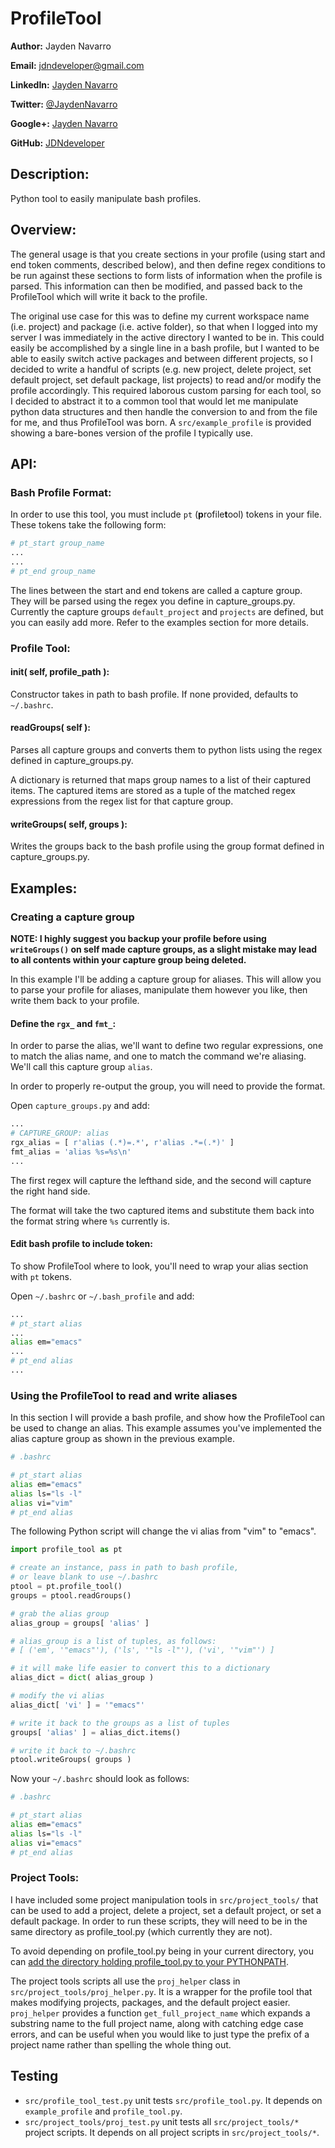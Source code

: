 ProfileTool
========================

**Author:** Jayden Navarro

**Email:** jdndeveloper@gmail.com

**LinkedIn:** [Jayden Navarro](https://www.linkedin.com/in/jaydennavarro)

**Twitter:** [@JaydenNavarro](https://twitter.com/JaydenNavarro)

**Google+:** [Jayden Navarro](https://plus.google.com/u/0/+JaydenNavarro/posts)

**GitHub:** [JDNdeveloper](http://www.github.com/JDNdeveloper)

## Description:

Python tool to easily manipulate bash profiles.

## Overview:

The general usage is that you create sections in your profile (using start and end token comments, described below), and then define regex conditions to be run against these sections to form lists of information when the profile is parsed. This information can then be modified, and passed back to the ProfileTool which will write it back to the profile.

The original use case for this was to define my current workspace name (i.e. project) and package (i.e. active folder), so that when I logged into my server I was immediately in the active directory I wanted to be in. This could easily be accomplished by a single line in a bash profile, but I wanted to be able to easily switch active packages and between different projects, so I decided to write a handful of scripts (e.g. new project, delete project, set default project, set default package, list projects) to read and/or modify the profile accordingly. This required laborous custom parsing for each tool, so I decided to abstract it to a common tool that would let me manipulate python data structures and then handle the conversion to and from the file for me, and thus ProfileTool was born. A `src/example_profile` is provided showing a bare-bones version of the profile I typically use.

## API:

### Bash Profile Format:

In order to use this tool, you must include `pt` (**p**rofile**t**ool) tokens in your file. These tokens take the following form:

```bash
# pt_start group_name
...
...
# pt_end group_name
```

The lines between the start and end tokens are called a capture group. They will be parsed using the regex you define in capture_groups.py. Currently the capture groups `default_project` and `projects` are defined, but you can easily add more. Refer to the examples section for more details.

### Profile Tool:

#### __init__( self, profile_path ):
Constructor takes in path to bash profile. If none provided, defaults to `~/.bashrc`.

#### readGroups( self ):
Parses all capture groups and converts them to python lists using the regex defined in capture_groups.py.

A dictionary is returned that maps group names to a list of their captured items. The captured items are stored as a tuple of the matched regex expressions from the regex list for that capture group.

#### writeGroups( self, groups ):
Writes the groups back to the bash profile using the group format defined in capture_groups.py.

## Examples:

### Creating a capture group

**NOTE: I highly suggest you backup your profile before using `writeGroups()` on self made capture groups, as a slight mistake may lead to all contents within your capture group being deleted.**

In this example I'll be adding a capture group for aliases. This will allow you to parse your profile for aliases, manipulate them however you like, then write them back to your profile.

#### Define the `rgx_` and `fmt_`:

In order to parse the alias, we'll want to define two regular expressions, one to match the alias name, and one to match the command we're aliasing. We'll call this capture group `alias`.

In order to properly re-output the group, you will need to provide the format.

Open `capture_groups.py` and add:

```python
...
# CAPTURE_GROUP: alias
rgx_alias = [ r'alias (.*)=.*', r'alias .*=(.*)' ]
fmt_alias = 'alias %s=%s\n'
...
```

The first regex will capture the lefthand side, and the second will capture the right hand side.

The format will take the two captured items and substitute them back into the format string where `%s` currently is.

#### Edit bash profile to include token:

To show ProfileTool where to look, you'll need to wrap your alias section with `pt` tokens.

Open `~/.bashrc` or `~/.bash_profile` and add:

```bash
...
# pt_start alias
...
alias em="emacs"
...
# pt_end alias
...
```

### Using the ProfileTool to read and write aliases

In this section I will provide a bash profile, and show how the ProfileTool can be used to change an alias. This example assumes you've implemented the alias capture group as shown in the previous example.

```bash
# .bashrc

# pt_start alias
alias em="emacs"
alias ls="ls -l"
alias vi="vim"
# pt_end alias
```

The following Python script will change the vi alias from "vim" to "emacs".

```python
import profile_tool as pt

# create an instance, pass in path to bash profile,
# or leave blank to use ~/.bashrc
ptool = pt.profile_tool()
groups = ptool.readGroups()

# grab the alias group
alias_group = groups[ 'alias' ]

# alias_group is a list of tuples, as follows:
# [ ('em', '"emacs"'), ('ls', '"ls -l"'), ('vi', '"vim"') ]

# it will make life easier to convert this to a dictionary
alias_dict = dict( alias_group )

# modify the vi alias
alias_dict[ 'vi' ] = '"emacs"'

# write it back to the groups as a list of tuples
groups[ 'alias' ] = alias_dict.items()

# write it back to ~/.bashrc
ptool.writeGroups( groups )
```

Now your `~/.bashrc` should look as follows:

```bash
# .bashrc

# pt_start alias
alias em="emacs"
alias ls="ls -l"
alias vi="emacs"
# pt_end alias
```

### Project Tools:

I have included some project manipulation tools in `src/project_tools/` that can be used to add a project, delete a project, set a default project, or set a default package. In order to run these scripts, they will need to be in the same directory as profile_tool.py (which currently they are not). 

To avoid depending on profile_tool.py being in your current directory, you can [add the directory holding profile_tool.py to your PYTHONPATH](http://stackoverflow.com/a/3402176/903996).

The project tools scripts all use the `proj_helper` class in `src/project_tools/proj_helper.py`. It is a wrapper for the profile tool that makes modifying projects, packages, and the default project easier. `proj_helper` provides a function `get_full_project_name` which expands a substring name to the full project name, along with catching edge case errors, and can be useful when you would like to just type the prefix of a project name rather than spelling the whole thing out.

## Testing

* `src/profile_tool_test.py` unit tests `src/profile_tool.py`. It depends on `example_profile` and `profile_tool.py`.
* `src/project_tools/proj_test.py` unit tests all `src/project_tools/*` project scripts. It depends on all project scripts in `src/project_tools/*`.
